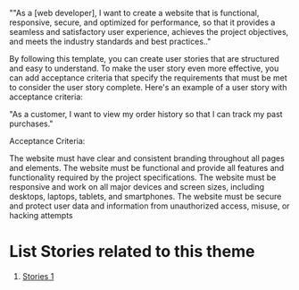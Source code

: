 ""As a [web developer], I want to create a website that is functional, responsive, secure, and optimized for performance, so that it provides a seamless and satisfactory user experience, achieves the project objectives, and meets the industry standards and best practices.."

By following this template, you can create user stories that are structured and easy to understand. To make the user story even more effective, you can add acceptance criteria that specify the requirements that must be met to consider the user story complete. Here's an example of a user story with acceptance criteria:

"As a customer, I want to view my order history so that I can track my past purchases."

Acceptance Criteria:

The website must have clear and consistent branding throughout all pages and elements.
The website must be functional and provide all features and functionality required by the project specifications.
The website must be responsive and work on all major devices and screen sizes, including desktops, laptops, tablets, and smartphones.
The website must be secure and protect user data and information from unauthorized access, misuse, or hacking attempts

# List Stories related to this theme
1. [Stories 1](documentation/templates/theme/initiatives/epics/stories/tasks/task_template.md)